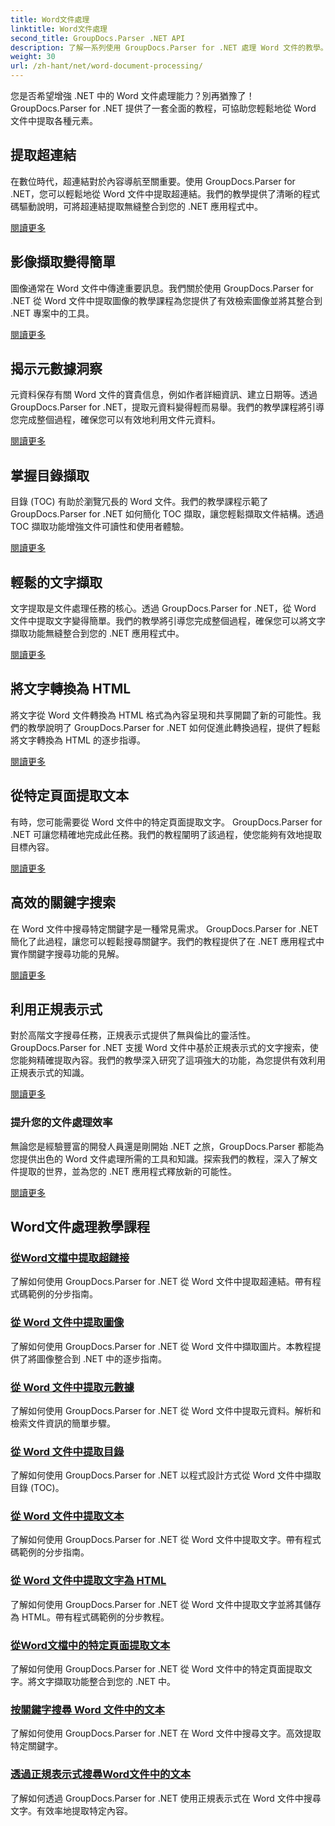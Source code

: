 ```yaml
---
title: Word文件處理
linktitle: Word文件處理
second_title: GroupDocs.Parser .NET API
description: 了解一系列使用 GroupDocs.Parser for .NET 處理 Word 文件的教學。提取超連結、圖像、元資料等。
weight: 30
url: /zh-hant/net/word-document-processing/
---
```

您是否希望增強 .NET 中的 Word 文件處理能力？別再猶豫了！ GroupDocs.Parser for .NET 提供了一套全面的教程，可協助您輕鬆地從 Word 文件中提取各種元素。

## 提取超連結
在數位時代，超連結對於內容導航至關重要。使用 GroupDocs.Parser for .NET，您可以輕鬆地從 Word 文件中提取超連結。我們的教學提供了清晰的程式碼驅動說明，可將超連結提取無縫整合到您的 .NET 應用程式中。

[閱讀更多](./extract-hyperlinks-from-word-document/)

## 影像擷取變得簡單
圖像通常在 Word 文件中傳達重要訊息。我們關於使用 GroupDocs.Parser for .NET 從 Word 文件中提取圖像的教學課程為您提供了有效檢索圖像並將其整合到 .NET 專案中的工具。

[閱讀更多](./extract-images-from-word-document/)

## 揭示元數據洞察
元資料保存有關 Word 文件的寶貴信息，例如作者詳細資訊、建立日期等。透過 GroupDocs.Parser for .NET，提取元資料變得輕而易舉。我們的教學課程將引導您完成整個過程，確保您可以有效地利用文件元資料。

[閱讀更多](./extract-metadata-from-word-document/)

## 掌握目錄擷取
目錄 (TOC) 有助於瀏覽冗長的 Word 文件。我們的教學課程示範了 GroupDocs.Parser for .NET 如何簡化 TOC 擷取，讓您輕鬆擷取文件結構。透過 TOC 擷取功能增強文件可讀性和使用者體驗。

[閱讀更多](./extract-table-of-contents-from-word-document/)

## 輕鬆的文字擷取
文字提取是文件處理任務的核心。透過 GroupDocs.Parser for .NET，從 Word 文件中提取文字變得簡單。我們的教學將引導您完成整個過程，確保您可以將文字擷取功能無縫整合到您的 .NET 應用程式中。

[閱讀更多](./extract-text-from-word-document/)

## 將文字轉換為 HTML
將文字從 Word 文件轉換為 HTML 格式為內容呈現和共享開闢了新的可能性。我們的教學說明了 GroupDocs.Parser for .NET 如何促進此轉換過程，提供了輕鬆將文字轉換為 HTML 的逐步指導。

[閱讀更多](./extract-text-from-word-document-as-html/)

## 從特定頁面提取文本
有時，您可能需要從 Word 文件中的特定頁面提取文字。 GroupDocs.Parser for .NET 可讓您精確地完成此任務。我們的教程闡明了該過程，使您能夠有效地提取目標內容。

[閱讀更多](./extract-text-from-specific-page-in-word-document/)

## 高效的關鍵字搜索
在 Word 文件中搜尋特定關鍵字是一種常見需求。 GroupDocs.Parser for .NET 簡化了此過程，讓您可以輕鬆搜尋關鍵字。我們的教程提供了在 .NET 應用程式中實作關鍵字搜尋功能的見解。

[閱讀更多](./search-text-in-word-document-by-keyword/)

## 利用正規表示式
對於高階文字搜尋任務，正規表示式提供了無與倫比的靈活性。 GroupDocs.Parser for .NET 支援 Word 文件中基於正規表示式的文字搜索，使您能夠精確提取內容。我們的教學深入研究了這項強大的功能，為您提供有效利用正規表示式的知識。

[閱讀更多](./search-text-in-word-document-by-regular-expression/)

### 提升您的文件處理效率

無論您是經驗豐富的開發人員還是剛開始 .NET 之旅，GroupDocs.Parser 都能為您提供出色的 Word 文件處理所需的工具和知識。探索我們的教程，深入了解文件提取的世界，並為您的 .NET 應用程式釋放新的可能性。

[閱讀更多](./extract-hyperlinks-from-word-document/)

## Word文件處理教學課程
### [從Word文檔中提取超鏈接](./extract-hyperlinks-from-word-document/)
了解如何使用 GroupDocs.Parser for .NET 從 Word 文件中提取超連結。帶有程式碼範例的分步指南。
### [從 Word 文件中提取圖像](./extract-images-from-word-document/)
了解如何使用 GroupDocs.Parser for .NET 從 Word 文件中擷取圖片。本教程提供了將圖像整合到 .NET 中的逐步指南。
### [從 Word 文件中提取元數據](./extract-metadata-from-word-document/)
了解如何使用 GroupDocs.Parser for .NET 從 Word 文件中提取元資料。解析和檢索文件資訊的簡單步驟。
### [從 Word 文件中提取目錄](./extract-table-of-contents-from-word-document/)
了解如何使用 GroupDocs.Parser for .NET 以程式設計方式從 Word 文件中擷取目錄 (TOC)。
### [從 Word 文件中提取文本](./extract-text-from-word-document/)
了解如何使用 GroupDocs.Parser for .NET 從 Word 文件中提取文字。帶有程式碼範例的分步指南。
### [從 Word 文件中提取文字為 HTML](./extract-text-from-word-document-as-html/)
了解如何使用 GroupDocs.Parser for .NET 從 Word 文件中提取文字並將其儲存為 HTML。帶有程式碼範例的分步教程。
### [從Word文檔中的特定頁面提取文本](./extract-text-from-specific-page-in-word-document/)
了解如何使用 GroupDocs.Parser for .NET 從 Word 文件中的特定頁面提取文字。將文字擷取功能整合到您的 .NET 中。
### [按關鍵字搜尋 Word 文件中的文本](./search-text-in-word-document-by-keyword/)
了解如何使用 GroupDocs.Parser for .NET 在 Word 文件中搜尋文字。高效提取特定關鍵字。
### [透過正規表示式搜尋Word文件中的文本](./search-text-in-word-document-by-regular-expression/)
了解如何透過 GroupDocs.Parser for .NET 使用正規表示式在 Word 文件中搜尋文字。有效率地提取特定內容。